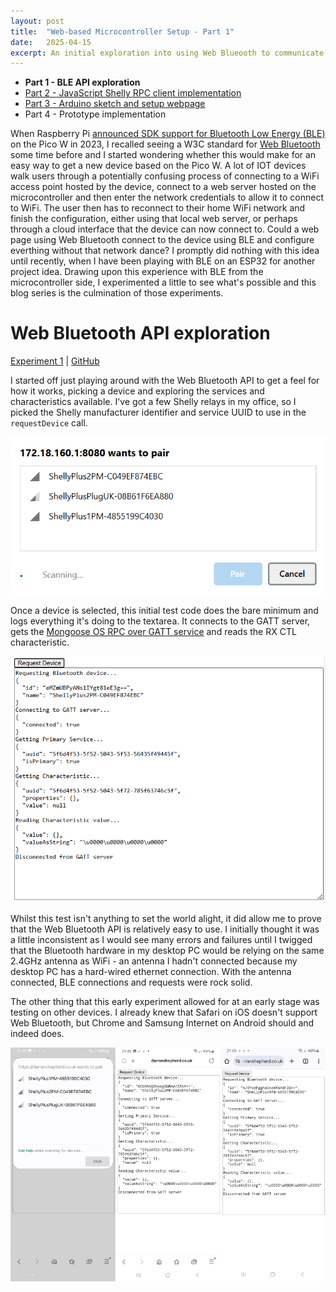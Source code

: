 ```yaml
---
layout: post
title:  "Web-based Microcontroller Setup - Part 1"
date:   2025-04-15
excerpt: An initial exploration into using Web Blueooth to communicate with a microcontroller from a web page with a view to using this as a simple way of setting up a new device without using the Wireless Access Point and captive portal.
---
```


* **Part 1 - BLE API exploration**
* [Part 2 - JavaScript Shelly RPC client implementation](/2025-04-16-web-based-microcontroller-setup-part-2)
* [Part 3 - Arduino sketch and setup webpage](/2025-04-17-web-based-microcontroller-setup-part-3)
* Part 4 - Prototype implementation

When Raspberry Pi [announced SDK support for Bluetooth Low Energy (BLE)](https://www.raspberrypi.com/news/new-functionality-bluetooth-for-pico-w/) on the Pico W in 2023, I recalled seeing a W3C standard for [Web Bluetooth](https://www.w3.org/community/web-bluetooth/) some time before and I started wondering whether this would make for an easy way to get a new device based on the Pico W. A lot of IOT devices walk users through a potentially confusing process of connecting to a WiFi access point hosted by the device, connect to a web server hosted on the microcontroller and then enter the network credentials to allow it to connect to WiFi. The user then has to reconnect to their home WiFi network and finish the configuration, either using that local web server, or perhaps through a cloud interface that the device can now connect to. Could a web page using Web Bluetooth connect to the device using BLE and configure everthing without that network dance? I promptly did nothing with this idea until recently, when I have been playing with BLE on an ESP32 for another project idea. Drawing upon this experience with BLE from the microcontroller side, I experimented a little to see what's possible and this blog series is the culmination of those experiments.

Web Bluetooth API exploration
==============================

[Experiment 1](https://darranshepherd.co.uk/WebBTuC/experiment1.html) | [GitHub](https://github.com/DarranShepherd/WebBTuC/blob/main/experiment1.html)

I started off just playing around with the Web Bluetooth API to get a feel for how it works, picking a device and exploring the services and characteristics available. I've got a few Shelly relays in my office, so I picked the Shelly manufacturer identifier and service UUID to use in the `requestDevice` call.

![Experiment 1 screenshot](/img/setup-experiment1-scan.png)

Once a device is selected, this initial test code does the bare minimum and logs everything it's doing to the textarea. It connects to the GATT server, gets the [Mongoose OS RPC over GATT service](https://github.com/mongoose-os-libs/rpc-gatts) and reads the RX CTL characteristic.

![Experiment 1 screenshot](/img/setup-experiment1.png)

Whilst this test isn't anything to set the world alight, it did allow me to prove that the Web Bluetooth API is relatively easy to use. I initially thought it was a little inconsistent as I would see many errors and failures until I twigged that the Bluetooth hardware in my desktop PC would be relying on the same 2.4GHz antenna as WiFi - an antenna I hadn't connected because my desktop PC has a hard-wired ethernet connection. With the antenna connected, BLE connections and requests were rock solid.

The other thing that this early experiment allowed for at an early stage was testing on other devices. I already knew that Safari on iOS doesn't support Web Bluetooth, but Chrome and Samsung Internet on Android should and indeed does.

![Samsung Internet and Chrom on Android](/img/setup-experiment1-android.png)